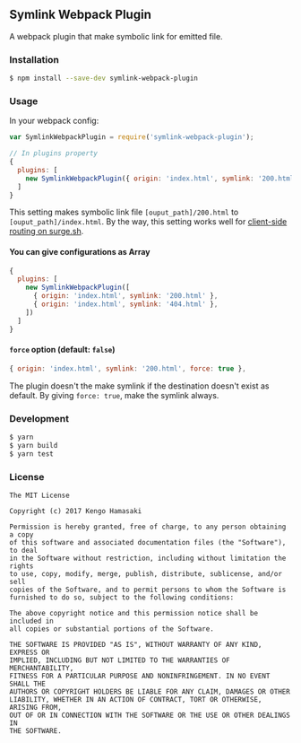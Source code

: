 ## Symlink Webpack Plugin

A webpack plugin that make symbolic link for emitted file.

### Installation

```bash
$ npm install --save-dev symlink-webpack-plugin
```

### Usage

In your webpack config:

```js
var SymlinkWebpackPlugin = require('symlink-webpack-plugin');

// In plugins property
{
  plugins: [
    new SymlinkWebpackPlugin({ origin: 'index.html', symlink: '200.html' })
  ]
}
```

This setting makes symbolic link file `[ouput_path]/200.html` to `[ouput_path]/index.html`.
By the way, this setting works well for [client-side routing on surge.sh](https://surge.sh/help/adding-a-200-page-for-client-side-routing).

#### You can give configurations as Array

```js
{
  plugins: [
    new SymlinkWebpackPlugin([
      { origin: 'index.html', symlink: '200.html' },
      { origin: 'index.html', symlink: '404.html' },
    ])
  ]
}
```

#### `force` option (default: `false`)

```js
{ origin: 'index.html', symlink: '200.html', force: true },
```

The plugin doesn't the make symlink if the destination doesn't exist as default.
By giving `force: true`, make the symlink always.


### Development

```bash
$ yarn
$ yarn build
$ yarn test
```

### License

```
The MIT License

Copyright (c) 2017 Kengo Hamasaki

Permission is hereby granted, free of charge, to any person obtaining a copy
of this software and associated documentation files (the "Software"), to deal
in the Software without restriction, including without limitation the rights
to use, copy, modify, merge, publish, distribute, sublicense, and/or sell
copies of the Software, and to permit persons to whom the Software is
furnished to do so, subject to the following conditions:

The above copyright notice and this permission notice shall be included in
all copies or substantial portions of the Software.

THE SOFTWARE IS PROVIDED "AS IS", WITHOUT WARRANTY OF ANY KIND, EXPRESS OR
IMPLIED, INCLUDING BUT NOT LIMITED TO THE WARRANTIES OF MERCHANTABILITY,
FITNESS FOR A PARTICULAR PURPOSE AND NONINFRINGEMENT. IN NO EVENT SHALL THE
AUTHORS OR COPYRIGHT HOLDERS BE LIABLE FOR ANY CLAIM, DAMAGES OR OTHER
LIABILITY, WHETHER IN AN ACTION OF CONTRACT, TORT OR OTHERWISE, ARISING FROM,
OUT OF OR IN CONNECTION WITH THE SOFTWARE OR THE USE OR OTHER DEALINGS IN
THE SOFTWARE.
```
